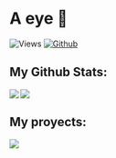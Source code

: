 # A eye 👀

![Views](https://komarev.com/ghpvc/?username=TheBigEye&theme=vue)
[![Github](https://img.shields.io/github/followers/TheBigEye?label=Follow&style=social&theme=vue)](https://github.com/TheBigEye)

## My Github Stats:

<!--
![GitHub stats](https://readme-stats-cfgj2cxdy.vercel.app/api?username=TheBigEye&count_private=true&show_icons=true&theme=vue)
![Top Langs](https://github-readme-stats.vercel.app/api/top-langs/?username=TheBigEye&hide=Java&theme=vue)
-->
<div>
<a href="https://github-readme-stats.vercel.app/api?username=TheBigEye&theme=vue">
  <img  align="left" src="https://github-readme-stats.vercel.app/api?username=TheBigEye&count_private=true&show_icons=true&theme=vue" />
</a>
<a href="https://github-readme-stats.vercel.app/api/top-langs/?username=TheBigEye&hide=php&theme=vue">
  <img align="center" src="https://github-readme-stats.vercel.app/api/top-langs/?username=TheBigEye&hide=Java,Makefile,Batchfile&theme=vue" />
</a>
</div>

## My proyects:
<!--
[![Readme Card](https://github-readme-stats.vercel.app/api/pin/?username=TheBigEye&repo=Python-OS)](https://github.com/TheBigEye/Python-OS)
-->

<div>
<a href="https://github-readme-stats.vercel.app/api/pin/?username=TheBigEye&repo=Python-OS&theme=vue">
  <img  align="center" src="https://github-readme-stats.vercel.app/api/pin/?username=TheBigEye&repo=Python-OS" />
</a>
</div>
